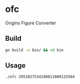 # ofc

Origins Figure Converter

## Build

```sh
go build -o bin/ && cd bin
```

## Usage

```sh
./ofc 2951027534180011000125504
```